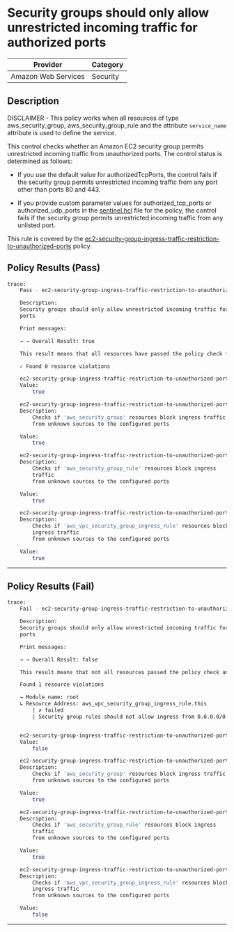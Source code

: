 # Security groups should only allow unrestricted incoming traffic for authorized ports

| Provider            |   Category   |
|---------------------| ------------ |
| Amazon Web Services |   Security   |

## Description

DISCLAIMER - This policy works when all resources of type aws_security_group, aws_security_group_rule and the attribute `service_name` attribute is used to define the service.

This control checks whether an Amazon EC2 security group permits unrestricted incoming traffic from unauthorized ports. The control status is determined as follows:

- If you use the default value for authorizedTcpPorts, the control fails if the security group permits unrestricted incoming traffic from any port other than ports 80 and 443.

- If you provide custom parameter values for authorized_tcp_ports or authorized_udp_ports in the [sentinel.hcl](https://github.com/hashicorp/policy-library-FSBP-Policy-Set-for-AWS-Terraform/blob/main/sentinel.hcl) file for the policy, the control fails if the security group permits unrestricted incoming traffic from any unlisted port.

This rule is covered by the [ec2-security-group-ingress-traffic-restriction-to-unauthorized-ports](https://github.com/hashicorp/policy-library-FSBP-Policy-Set-for-AWS-Terraform/blob/main/policies/ec2/ec2-security-group-ingress-traffic-restriction-to-unauthorized-ports.sentinel) policy.

## Policy Results (Pass)
```bash
trace:
    Pass - ec2-security-group-ingress-traffic-restriction-to-unauthorized-ports.sentinel

    Description:
    Security groups should only allow unrestricted incoming traffic for authorized
    ports

    Print messages:

    → → Overall Result: true

    This result means that all resources have passed the policy check for the policy ec2-security-group-ingress-traffic-restriction-to-unauthorized-ports.

    ✓ Found 0 resource violations

    ec2-security-group-ingress-traffic-restriction-to-unauthorized-ports.sentinel:141:1 - Rule "main"
    Value:
        true

    ec2-security-group-ingress-traffic-restriction-to-unauthorized-ports.sentinel:131:1 - Rule "is_aws_security_group_compliant"
    Description:
        Checks if 'aws_security_group' resources block ingress traffic
        from unknown sources to the configured ports

    Value:
        true

    ec2-security-group-ingress-traffic-restriction-to-unauthorized-ports.sentinel:125:1 - Rule "is_aws_security_group_rule_compliant"
    Description:
        Checks if 'aws_security_group_rule' resources block ingress
        traffic
        from unknown sources to the configured ports

    Value:
        true

    ec2-security-group-ingress-traffic-restriction-to-unauthorized-ports.sentinel:137:1 - Rule "is_aws_vpc_security_group_ingress_rule_compliant"
    Description:
        Checks if 'aws_vpc_security_group_ingress_rule' resources block
        ingress traffic
        from unknown sources to the configured ports

    Value:
        true
```

---

## Policy Results (Fail)
```bash
trace:
    Fail - ec2-security-group-ingress-traffic-restriction-to-unauthorized-ports.sentinel

    Description:
    Security groups should only allow unrestricted incoming traffic for authorized
    ports

    Print messages:

    → → Overall Result: false

    This result means that not all resources passed the policy check and the protected behavior is not allowed for the policy ec2-security-group-ingress-traffic-restriction-to-unauthorized-ports.

    Found 1 resource violations

    → Module name: root
    ↳ Resource Address: aws_vpc_security_group_ingress_rule.this
        | ✗ failed
        | Security group rules should not allow ingress from 0.0.0.0/0 or ::/0 to unauthorized ports. Refer to https://docs.aws.amazon.com/securityhub/latest/userguide/ec2-controls.html#ec2-18 for more details.


    ec2-security-group-ingress-traffic-restriction-to-unauthorized-ports.sentinel:141:1 - Rule "main"
    Value:
        false

    ec2-security-group-ingress-traffic-restriction-to-unauthorized-ports.sentinel:131:1 - Rule "is_aws_security_group_compliant"
    Description:
        Checks if 'aws_security_group' resources block ingress traffic
        from unknown sources to the configured ports

    Value:
        true

    ec2-security-group-ingress-traffic-restriction-to-unauthorized-ports.sentinel:125:1 - Rule "is_aws_security_group_rule_compliant"
    Description:
        Checks if 'aws_security_group_rule' resources block ingress
        traffic
        from unknown sources to the configured ports

    Value:
        true

    ec2-security-group-ingress-traffic-restriction-to-unauthorized-ports.sentinel:137:1 - Rule "is_aws_vpc_security_group_ingress_rule_compliant"
    Description:
        Checks if 'aws_vpc_security_group_ingress_rule' resources block
        ingress traffic
        from unknown sources to the configured ports

    Value:
        false
```

---